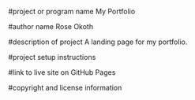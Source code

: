 #project or program name
    My Portfolio


#author name
    Rose Okoth

#description of project
    A landing page for my portfolio.


#project setup instructions
    

#link to live site on GitHub Pages


#copyright and license information